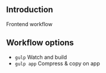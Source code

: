 ## Introduction

Frontend workflow

## Workflow options

<ul>
    <li><code>gulp</code> Watch and build</li>
    <li><code>gulp app</code> Compress & copy on app</li>
</ul>


